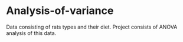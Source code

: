 # Analysis-of-variance
Data consisting of rats types and their diet.
Project consists of ANOVA analysis of this data.
